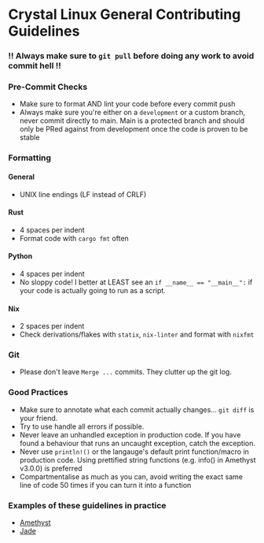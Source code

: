 # Crystal Linux General Contributing Guidelines

### !! Always make sure to `git pull` before doing any work to avoid commit hell !!

### Pre-Commit Checks

- Make sure to format AND lint your code before every commit push
- Always make sure you're either on a `development` or a custom branch, never commit directly to main.
  Main is a protected branch and should only be PRed against from development once the code is proven
  to be stable

### Formatting

#### General
- UNIX line endings (LF instead of CRLF)

#### Rust
- 4 spaces per indent
- Format code with `cargo fmt` often

#### Python
- 4 spaces per indent
- No sloppy code! I better at LEAST see an `if __name__ == "__main__":` if your code is actually going to run as a script.

#### Nix
- 2 spaces per indent
- Check derivations/flakes with `statix`, `nix-linter` and format with `nixfmt`

### Git

- Please don't leave `Merge ...` commits. They clutter up the git log.

### Good Practices

- Make sure to annotate what each commit actually changes... `git diff` is your friend.
- Try to use handle all errors if possible.
- Never leave an unhandled exception in production code. If you have found a behaviour that runs an uncaught exception, catch the exception.
- Never use `println!()` or the langauge's default print function/macro in production code. Using prettified string functions (e.g. info() in Amethyst v3.0.0) is
  preferred
- Compartmentalise as much as you can, avoid writing the exact same line of code 50 times if you can turn it into a
  function

### Examples of these guidelines in practice

- [Amethyst](https://github.com/crystal-linux/amethyst)
- [Jade](https://github.com/crystal-linux/jade)
